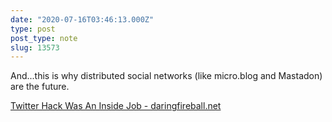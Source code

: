 ```yaml
---
date: "2020-07-16T03:46:13.000Z"
type: post 
post_type: note
slug: 13573
---
```

And...this is why distributed social networks (like micro.blog and Mastadon) are the future. 

 [Twitter Hack Was An Inside Job - daringfireball.net](https://daringfireball.net/linked/2020/07/15/twitter-inside-job)


